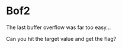 # Bof2

The last buffer overflow was far too easy...

Can you hit the target value and get the flag?
